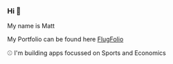 ### Hi 👋

My name is Matt

My Portfolio can be found here [FlugFolio](https://flug-folio.vercel.app/)

⚾ I'm building apps focussed on Sports and Economics 
